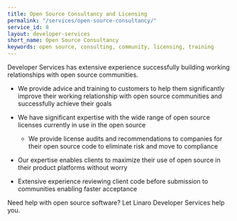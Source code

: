 ```yaml
---
title: Open Source Consultancy and Licensing
permalink: "/services/open-source-consultancy/"
service_id: 8
layout: developer-services
short_name: Open Source Consultancy
keywords: open source, consulting, community, licensing, training
---
```


Developer Services has extensive experience successfully building working relationships with open source communities.

- We provide advice and training to customers to help them significantly improve their working relationship with open source communities and successfully achieve their goals

- We have significant expertise with the wide range of open source licenses currently in use in the open source
    - We provide license audits and recommendations to companies for their open source code to eliminate risk and move to compliance

- Our expertise enables clients to maximize their use of open source in their product platforms without worry
- Extensive experience reviewing client code before submission to communities enabling faster acceptance

Need help with open source software?  Let Linaro Developer Services help you.
